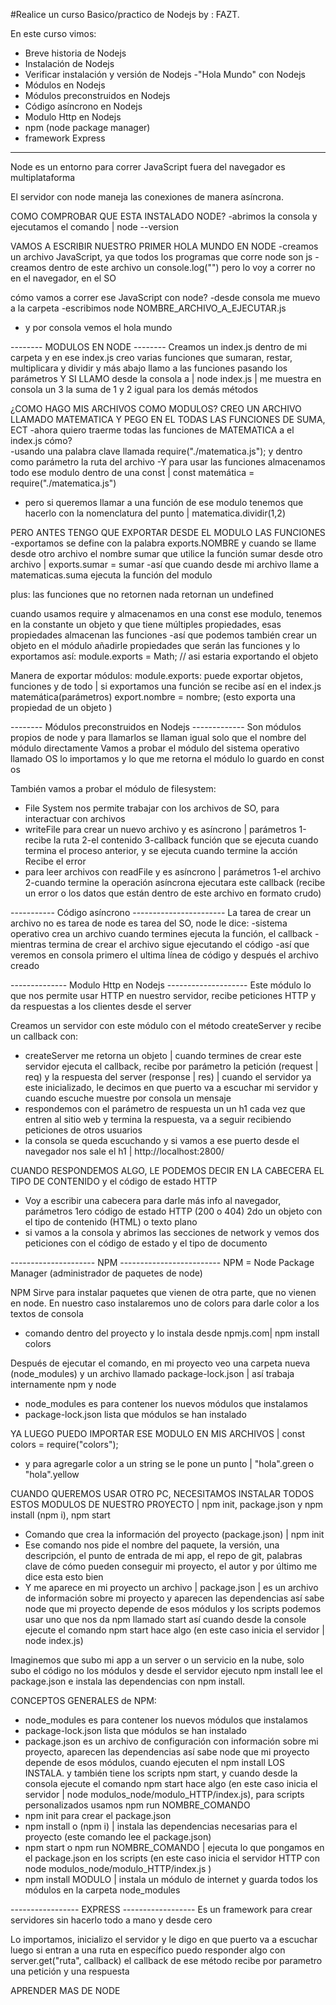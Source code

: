 
#Realice un curso Basico/practico de Nodejs by : FAZT.

En este curso vimos:

- Breve historia de Nodejs
- Instalación de Nodejs
- Verificar instalación y versión de Nodejs
-"Hola Mundo" con Nodejs
- Módulos en Nodejs
- Módulos preconstruidos en Nodejs
- Código asíncrono en Nodejs
- Modulo Http en Nodejs
- npm (node package manager)
- framework Express

--------------------------------
Node es un entorno para correr JavaScript fuera del navegador es multiplataforma

El servidor con node maneja las conexiones de manera asíncrona.

COMO COMPROBAR QUE ESTA INSTALADO NODE?
-abrimos la consola y ejecutamos el comando | node --version

VAMOS A ESCRIBIR NUESTRO PRIMER HOLA MUNDO EN NODE
-creamos un archivo JavaScript, ya que todos los programas que corre node son js
-creamos dentro de este archivo un console.log("") pero lo voy a correr no en el navegador, en el SO

cómo vamos a correr ese JavaScript con node? 
-desde consola me muevo a la carpeta
-escribimos node NOMBRE_ARCHIVO_A_EJECUTAR.js
- y por consola vemos el hola mundo



-------- MODULOS EN NODE --------
Creamos un index.js dentro de mi carpeta
y en ese index.js creo varias funciones que sumaran, restar, multiplicara y dividir
y más abajo llamo a las funciones pasando los parámetros
Y SI LLAMO desde la consola a | node index.js | me muestra en consola un 3 la suma de 1 y 2 igual para los demás métodos

¿COMO HAGO MIS ARCHIVOS COMO MODULOS? CREO UN ARCHIVO LLAMADO MATEMATICA Y PEGO EN EL TODAS LAS FUNCIONES DE SUMA, ECT 
-ahora quiero traerme todas las funciones de MATEMATICA a el index.js cómo?     
-usando una palabra clave llamada require("./matematica.js"); y dentro como parámetro la ruta del archivo
-Y para usar las funciones almacenamos todo ese modulo dentro de una const | const matemática = require("./matematica.js")
- pero si queremos llamar a una función de ese modulo tenemos que hacerlo con la nomenclatura del punto | matematica.dividir(1,2)

PERO ANTES TENGO QUE EXPORTAR DESDE EL MODULO LAS FUNCIONES
-exportamos se define con la palabra exports.NOMBRE y cuando se llame desde otro archivo el nombre sumar que utilice la función sumar desde otro archivo | exports.sumar = sumar
-así que cuando desde mi archivo llame a matematicas.suma ejecuta la función del modulo

plus: las funciones que no retornen nada retornan un undefined

cuando usamos require y almacenamos en una const ese modulo, tenemos en la constante un objeto y que tiene múltiples propiedades, esas propiedades almacenan las funciones
-así que podemos también crear un objeto en el módulo añadirle propiedades que serán las funciones y lo exportamos así: module.exports = Math; // asi estaria exportando el objeto

Manera de exportar módulos:
module.exports: puede exportar objetos, funciones y de todo | si exportamos una función se recibe así en el index.js matemática(parámetros)
export.nombre = nombre; (esto exporta una propiedad de un objeto )



-------- Módulos preconstruidos en Nodejs -------------
Son módulos propios de node y para llamarlos se llaman igual solo que el nombre del módulo directamente
Vamos a probar el módulo del sistema operativo llamado OS lo importamos y lo que me retorna el módulo lo guardo en const os

También vamos a probar el módulo de filesystem:
- File System nos permite trabajar con los archivos de SO, para interactuar con archivos
- writeFile para crear un nuevo archivo y es asíncrono | parámetros 1-recibe la ruta 2-el contenido 3-callback función que se ejecuta cuando termina el proceso anterior, y se ejecuta cuando termine la acción Recibe el error
- para leer archivos con readFile y es asíncrono | parámetros 1-el archivo 2-cuando termine la operación asíncrona ejecutara este callback (recibe un error o los datos que están dentro de este archivo en formato crudo)




----------- Código asíncrono -----------------------
La tarea de crear un archivo no es tarea de node es tarea del SO, node le dice:
-sistema operativo crea un archivo cuando termines ejecuta la función, el callback
-mientras termina de crear el archivo sigue ejecutando el código
-así que veremos en consola primero el ultima línea de código y después el archivo creado




-------------- Modulo Http en Nodejs --------------------
Este módulo lo que nos permite usar HTTP en nuestro servidor, recibe peticiones HTTP y da respuestas a los clientes desde el server

Creamos un servidor con este módulo con el método createServer y recibe un callback con:
- createServer me retorna un objeto | cuando termines de crear este servidor ejecuta el callback, recibe por parámetro la petición (request | req) y la respuesta del server (response | res) | cuando el servidor ya este inicializado, le decimos en que puerto va a escuchar mi servidor y cuando escuche muestre por consola un mensaje
- respondemos con el parámetro de respuesta un un h1 cada vez que entren al sitio web y termina la respuesta, va a seguir recibiendo peticiones de otros usuarios
- la consola se queda escuchando y si vamos a ese puerto desde el navegador nos sale el h1 | http://localhost:2800/


CUANDO RESPONDEMOS ALGO, LE PODEMOS DECIR EN LA CABECERA EL TIPO DE CONTENIDO y el código de estado HTTP
- Voy a escribir una cabecera para darle más info al navegador, parámetros 1ero código de estado HTTP (200 o 404) 2do un objeto con el tipo de contenido (HTML) o texto plano
- si vamos a la consola y abrimos las secciones de network y vemos dos peticiones con el código de estado y el tipo de documento




--------------------- NPM -------------------------
NPM = Node Package Manager (administrador de paquetes de node)

NPM Sirve para instalar paquetes que vienen de otra parte, que no vienen en node.
En nuestro caso instalaremos uno de colors para darle color a los textos de consola
- comando dentro del proyecto y lo instala desde npmjs.com| npm install colors

Después de ejecutar el comando, en mi proyecto veo una carpeta nueva (node_modules) y un archivo llamado package-lock.json | así trabaja internamente npm y node
- node_modules es para contener los nuevos módulos que instalamos
- package-lock.json lista que módulos se han instalado

YA LUEGO PUEDO IMPORTAR ESE MODULO EN MIS ARCHIVOS | const colors = require("colors");
- y para agregarle color a un string se le pone un punto | "hola".green o "hola".yellow


CUANDO QUEREMOS USAR OTRO PC, NECESITAMOS INSTALAR TODOS ESTOS MODULOS DE NUESTRO PROYECTO | npm init, package.json y npm install (npm i), npm start
- Comando que crea la información del proyecto (package.json) | npm init
- Ese comando nos pide el nombre del paquete, la versión, una descripción, el punto de entrada de mi app, el repo de git, palabras clave de cómo pueden conseguir mi proyecto, el autor y por último me dice esta esto bien
- Y me aparece en mi proyecto un archivo | package.json | es un archivo de información sobre mi proyecto y aparecen las dependencias así sabe node que mi proyecto depende de esos módulos y los scripts podemos usar uno que nos da npm llamado start así cuando desde la console ejecute el comando npm start hace algo (en este caso inicia el servidor | node index.js)

Imaginemos que subo mi app a un server o un servicio en la nube, solo subo el código no los módulos y desde el servidor ejecuto npm install lee el package.json e instala las dependencias con npm install.

CONCEPTOS GENERALES de NPM:
- node_modules es para contener los nuevos módulos que instalamos
- package-lock.json lista que módulos se han instalado
- package.json es un archivo de configuración con información sobre mi proyecto, aparecen las dependencias así sabe node que mi proyecto depende de esos módulos, cuando ejecuten el npm install LOS INSTALA. y también tiene los scripts npm start, y cuando desde la consola ejecute el comando npm start hace algo (en este caso inicia el servidor | node modulos_node/modulo_HTTP/index.js), para scripts personalizados usamos npm run NOMBRE_COMANDO
- npm init para crear el package.json
- npm install o (npm i) | instala las dependencias necesarias para el proyecto (este comando lee el package.json)
- npm start o npm run NOMBRE_COMANDO | ejecuta lo que pongamos en el package.json en los scripts (en este caso inicia el servidor HTTP con node modulos_node/modulo_HTTP/index.js )
- npm install MODULO | instala un módulo de internet y guarda todos los módulos en la carpeta node_modules



----------------- EXPRESS ------------------
Es un framework para crear servidores sin hacerlo todo a mano y desde cero

Lo importamos, inicializo el servidor y le digo en que puerto va a escuchar luego si entran a una ruta en específico puedo responder algo con server.get("ruta", callback) el callback de ese método recibe por parametro una petición y una respuesta

APRENDER MAS DE NODE